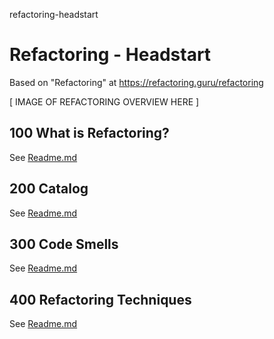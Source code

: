 refactoring-headstart
# Refactoring - Headstart

Based on "Refactoring" at https://refactoring.guru/refactoring

[ IMAGE OF REFACTORING OVERVIEW HERE ]

## 100 What is Refactoring?

See [Readme.md](./100/README.md)

## 200 Catalog

See [Readme.md](./200/README.md)

## 300 Code Smells

See [Readme.md](./300/README.md)

## 400 Refactoring Techniques

See [Readme.md](./400/README.md)
